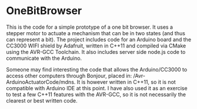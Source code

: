 # OneBitBrowser
This is the code for a simple prototype of a one bit browser. It uses a stepper motor to actuate a mechanism that can be in two states (and thus can represent a bit). The project includes code for an Arduino board and the CC3000 WIFI shield by Adafruit, written in C++11 and compiled via CMake using the AVR-GCC Toolchain. It also includes server side node.js code to communicate with the Arduino. 

Someone may find interesting the code that allows the Arduino/CC3000 to access other computers through Bonjour, placed in: /Avr-ArduinoActuatorCode/mdns. It is however written in C++11, so it is not compatible with Arduino IDE at this point. I have also used it as an exercise to test a few C++11 features with the AVR-GCC, so it is not necessarily the clearest or best written code.